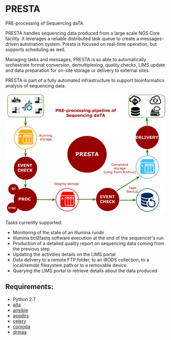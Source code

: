 # PRESTA
PRE-processing of Sequencing daTA  

PRESTA handles sequencing data produced  from a large scale NGS Core facility.
It leverages a reliable distributed task queue to create a messages-driven 
automation system. Presta is  focused on real-time operation, but supports 
scheduling as well.  

Managing tasks and messages, PRESTA is so able  to automatically orchestrate 
format conversion, demultiplexing, quality checks, LIMS update and 
data preparation for on-site storage or delivery to external sites. 

PRESTA is part of a fully automated infrastructure to support bioinformatics 
analysis of sequencing data.

![Presta_architecture](images/presta.png)

Tasks currently supported:  

- Monitoring of the state of an Illumina rundir
- Illumina bcl2fastq software execution at the end of the sequencer's run
- Production of a detailed quality report on sequencing data coming from the previous step 
- Updating the activities details on the LIMS portal
- Data delivery to a remote  FTP folder, to an iRODS collection, to a local/remote filesystem path or to a removable device.
- Querying the LIMS portal to retrieve details about the data produced

 
## Requirements:

- Python 2.7
- [alta](https://github.com/gmauro/alta)
- [ansible](https://www.ansible.com)
- [appdirs](https://github.com/activestate/appdirs)
- [celery](http://www.celeryproject.org/)
- [comoda](https://github.com/gmauro/comoda)
- [drmaa](https://github.com/pygridtools/drmaa-python)
